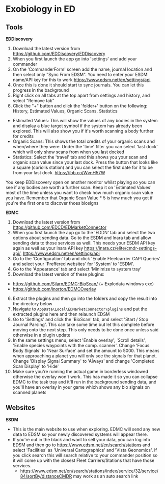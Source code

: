 # Exobiology in ED
## Tools
**__EDDiscovery__**
1) Download the latest version from https://github.com/EDDiscovery/EDDiscovery
2) When you first launch the app go into 'settings' and add your commander
3) On the 'CommanderForm' screen add the name, journal location and then select only "Sync From EDSM". You need to enter your ESDM name/API key for this to work https://www.edsm.net/en/settings/api
4) Once this is done it should start to sync journals. You can let this progress in the background
5) Right click on all tabs at the top apart from settings and history, and select "Remove tab"
6) Click the "+" button and click the 'folder+' button on the following: History, Estimated Values, Organic Scans, Statistics
- Estimated Values: This will show the values of any bodies in the system and display a blue target symbol if the system has already been explored. This will also show you if it's worth scanning a body further for credits
- Organic Scans: This shows the total credits of your organic scans and when/where they were. Under the 'time' filter you can select 'last dock' which will only show scans from when you last docked
- Statistics: Select the 'travel' tab and this shows you your scan and organic scan value since your last dock. Press the button that looks like a square (coriolis station) and you can select the first date for it to be from your last dock. https://ibb.co/WvnH57W

You keep EDDiscovery open on another monitor whilst playing so you can see if any bodies are worth a further scan. Keep it on 'Estimated Values' most of the time unless you want to check how much organic scan value you have. Remember that Organic Scan Value * 5 is how much you get if you're the first one to discover thoes biosigns

**__EDMC__**
1) Download the latest version from https://github.com/EDCD/EDMarketConnector
2) When you first launch the app go to the 'EDDN' tab and select the two options about sending data. Go to the ESDM and Inara tab and allow sending data to those services as well. This needs your ESDM API key again as well as your Inara API key https://inara.cz/elite/cmdr-settings-api/, https://www.edsm.net/en/settings/api
3) Go to the 'Configuration' tab and click 'Enable Fleetcarrier CAPI Queries' and select your 'Preffered websites' for 'System' to 'ESDM'.
4) Go to the 'Appearance' tab and select 'Minimize to system tray'
5) Download the latest version of these plugins: 
- https://github.com/Silarn/EDMC-BioScan/ (+ Explodata windows exe)
- https://github.com/inorton/EDMCOverlay
6) Extract the plugins and then go into the folders and copy the result into the directory below
7) Navigate to `AppData\Local\EDMarketConnector\plugins` and put the extracted plugins here and then relaunch EDSM
8) Go to 'Settings' and click the 'BioScan' tab, and select 'Start / Stop Journal Parsing'. This can take some time but let this complete before moving onto the next step. This only needs to be done once unless said otherwise in a plugin update
9) In the same settings menu, select 'Enable overlay', 'Scroll details', 'Enable species waypoints with the comp. scanner'. Change 'Focus Body Signals' to 'Near Surface' and set the amount to 5000. This means when approaching a planet you will only see the signals for that planet. Change 'Display Signal Summary' to 'Always' and change 'Completed Scan Display' to 'Hide'
10) Make sure you're running the actual game in borderless windowed otherwise the overlay won't work. This has made it so you can collapse EDMC to the task tray and it'll run in the background sending data, and you'll have an overlay in your game which shows any bio signals on scanned planets

## Websites
**__ESDM__**
- This is the main website to use when exploring. EDMC will send any new data to EDSM so your newly discovered systems will appear there.
- If you're out in the black and want to sell your data, you can log into EDSM and then go to https://www.edsm.net/en/search/stations and select 'Facilities' as 'Universal Cartographics' and 'Vista Geonomics'. If you click search this will search relative to your commander position so it will come up with the closest Fleet Carriers/Stations that have those services.
  - https://www.edsm.net/en/search/stations/index/service/32/service/84/sortBy/distanceCMDR may work as an auto search link
